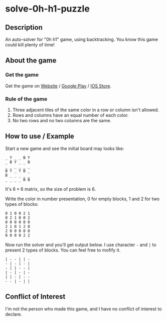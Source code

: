 # solve-0h-h1-puzzle

## Description
An auto-solver for "0h h1" game, using backtracking. You know this game could kill plenty of time!

## About the game
### Get the game
Get the game on [Website](https://0hh1.com/) / [Google Play](https://play.google.com/store/apps/details?id=com.q42.ohhi) / [IOS Store](https://itunes.apple.com/us/app/0h-h1). 

### Rule of the game
1. Three adjacent tiles of the same color in a row or column isn't allowed. 
2. Rows and columns have an equal number of each color. 
3. No two rows and no two columns are the same. 

## How to use / Example
Start a new game and see the initial board may looks like: 

```
_ Y _ _ B Y
_ B Y _ _ B
_ _ _ _ _ _
B Y _ Y B _
B _ _ _ _ _
_ _ _ _ B B
```

It's $6 \times 6$ matrix, so the size of problem is $6$. 

Write the color in number presentation, 0 for empty blocks, 1 and 2 for two types of blocks: 

```
0 1 0 0 2 1
0 2 1 0 0 2
0 0 0 0 0 0
2 1 0 1 2 0
2 0 0 0 0 0
0 0 0 0 2 2
```

Now run the solver and you'll get output below. I use character `-` and `|` to present 2 types of blocks. You can feel free to mofify it. 

```
| - - | | - 
- | - | - | 
- | | - - | 
| - | - | - 
| | - | - - 
- - | - | | 
```

## Conflict of Interest
I'm not the person who made this game, and I have no conflict of interest to declare.
